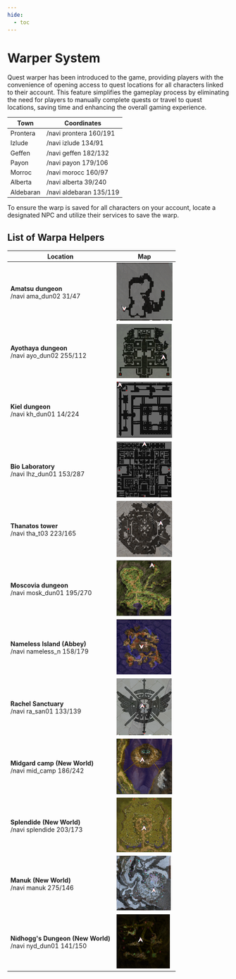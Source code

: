 ```yaml
---
hide:
  - toc
---
```


# Warper System

Quest warper has been introduced to the game, providing players with the convenience of opening access to quest locations for all characters linked to their account. This feature simplifies the gameplay process by eliminating the need for players to manually complete quests or travel to quest locations, saving time and enhancing the overall gaming experience.

| Town       | Coordinates          |
|------------|-----------------------|
| Prontera   | /navi prontera 160/191 |
| Izlude     | /navi izlude 134/91    |
| Geffen     | /navi geffen 182/132   |
| Payon      | /navi payon 179/106    |
| Morroc     | /navi morocc 160/97    |
| Alberta    | /navi alberta 39/240   |
| Aldebaran  | /navi aldebaran 135/119|


To ensure the warp is saved for all characters on your account, locate a designated NPC and utilize their services to save the warp.

## **List of Warpa Helpers**

| Location                                | Map                |
|---------------------------------------------------------|--------------------|
| **Amatsu dungeon**<br>/navi ama_dun02 31/47            | ![Amatsu dungeon](img/Ama_dun02.png) |
| **Ayothaya dungeon**<br>/navi ayo_dun02 255/112        | ![Ayothaya](img/Ayothaya.png) |
| **Kiel dungeon**<br>/navi kh_dun01 14/224              | ![Kiel dungeon](img/Kiel_dungeon.png) |
| **Bio Laboratory**<br>/navi lhz_dun01 153/287          | ![Bio Laboratory](img/Lhz_dun01.png) |
| **Thanatos tower**<br>/navi tha_t03 223/165            | ![Thanatos tower](img/Thanatos_t03.png) |
| **Moscovia dungeon**<br>/navi mosk_dun01 195/270       | ![Moscovia dungeon](img/Mosc_dun01.png) |
| **Nameless Island (Abbey)**<br>/navi nameless_n 158/179 | ![Nameless Island](img/NamelessIsland.png) |
| **Rachel Sanctuary**<br>/navi ra_san01 133/139         | ![Rachel Sanctuary](img/RachelSanctuary.png) |
| **Midgard camp (New World)**<br>/navi mid_camp 186/242 | ![Midgard camp](img/MIdgardCamp.png) |
| **Splendide (New World)**<br>/navi splendide 203/173    | ![Splendide](img/Splendide.png) |
| **Manuk (New World)**<br>/navi manuk 275/146            | ![Manuk](img/Manuk.png) |
| **Nidhogg's Dungeon (New World)**<br>/navi nyd_dun01 141/150 | ![Nidhogg's Dungeon](img/Nidhogg's_Dungeon.png) |